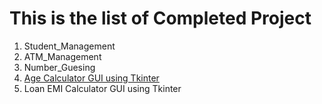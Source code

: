 # This is the list of Completed Project
1. Student_Management 
2. ATM_Management  
3. Number_Guesing
4. [Age Calculator GUI using Tkinter](https://github.com/swapnil-93/Python_Projects/tree/master/Age_Calculator)
5. Loan EMI Calculator GUI using Tkinter
